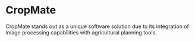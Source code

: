 # CropMate
CropMate stands out as a unique software solution due to its integration of image processing capabilities with agricultural planning tools. 
